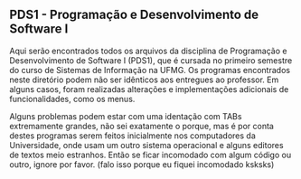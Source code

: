 ## PDS1 - Programação e Desenvolvimento de Software I
Aqui serão encontrados todos os arquivos da disciplina de Programação e Desenvolvimento de Software I (PDS1), que é cursada no primeiro semestre do curso de Sistemas de Informação na UFMG. Os programas encontrados neste diretório podem não ser idênticos aos entregues ao professor. Em alguns casos, foram realizadas alterações e implementações adicionais de funcionalidades, como os menus.

Alguns problemas podem estar com uma identação com TABs extremamente grandes, não sei exatamente o porque, mas é por conta destes programas serem feitos inicialmente nos computadores da Universidade, onde usam um outro sistema operacional e alguns editores de textos meio estranhos. Então se ficar incomodado com algum código ou outro, ignore por favor. (falo isso porque eu fiquei incomodado ksksks)
